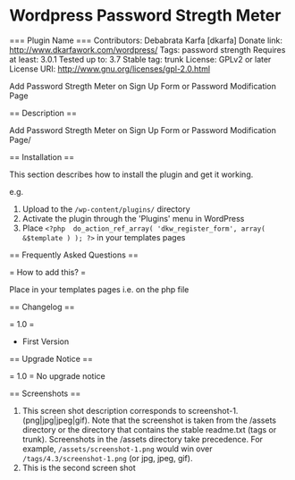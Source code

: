 Wordpress Password Stregth Meter
===========


=== Plugin Name ===
Contributors: Debabrata Karfa [dkarfa]
Donate link: http://www.dkarfawork.com/wordpress/
Tags: password strength
Requires at least: 3.0.1
Tested up to: 3.7
Stable tag: trunk
License: GPLv2 or later
License URI: http://www.gnu.org/licenses/gpl-2.0.html


Add Password Stregth Meter on Sign Up Form or Password Modification Page

== Description ==

Add Password Stregth Meter on Sign Up Form or Password Modification Page/

== Installation ==

This section describes how to install the plugin and get it working.

e.g.

1. Upload to the `/wp-content/plugins/` directory
1. Activate the plugin through the 'Plugins' menu in WordPress
1. Place `<?php  do_action_ref_array( 'dkw_register_form', array( &$template ) ); ?>` in your templates pages

== Frequently Asked Questions ==

= How to add this? =

Place <?php  do_action_ref_array( 'dkw_register_form', array( &$template ) ); ?> in your templates pages i.e. on the php file

== Changelog ==

= 1.0 =
* First Version

== Upgrade Notice ==

= 1.0 =
No upgrade notice


== Screenshots ==

1. This screen shot description corresponds to screenshot-1.(png|jpg|jpeg|gif). Note that the screenshot is taken from
the /assets directory or the directory that contains the stable readme.txt (tags or trunk). Screenshots in the /assets 
directory take precedence. For example, `/assets/screenshot-1.png` would win over `/tags/4.3/screenshot-1.png` 
(or jpg, jpeg, gif).
2. This is the second screen shot

